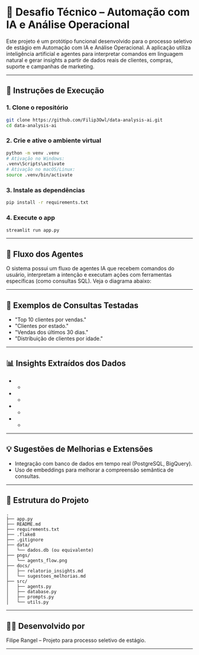 # 🤖 Desafio Técnico – Automação com IA e Análise Operacional

Este projeto é um protótipo funcional desenvolvido para o processo seletivo de estágio em Automação com IA e Análise Operacional. A aplicação utiliza inteligência artificial e agentes para interpretar comandos em linguagem natural e gerar insights a partir de dados reais de clientes, compras, suporte e campanhas de marketing.

---

## 🚀 Instruções de Execução

### 1. Clone o repositório
```bash
git clone https://github.com/Filip3Owl/data-analysis-ai.git
cd data-analysis-ai
````

### 2. Crie e ative o ambiente virtual

```bash
python -m venv .venv
# Ativação no Windows:
.venv\Scripts\activate
# Ativação no macOS/Linux:
source .venv/bin/activate
```

### 3. Instale as dependências

```bash
pip install -r requirements.txt
```

### 4. Execute o app

```bash
streamlit run app.py
```

---

## 🧠 Fluxo dos Agentes

O sistema possui um fluxo de agentes IA que recebem comandos do usuário, interpretam a intenção e executam ações com ferramentas específicas (como consultas SQL). Veja o diagrama abaixo:





---

## 💬 Exemplos de Consultas Testadas

* "Top 10 clientes por vendas."
* "Clientes por estado."
* "Vendas dos últimos 30 dias."
* "Distribuição de clientes por idade."

---

## 📊 Insights Extraídos dos Dados

* -
* -
* -
* -

---

## 💡 Sugestões de Melhorias e Extensões

* Integração com banco de dados em tempo real (PostgreSQL, BigQuery).
* Uso de embeddings para melhorar a compreensão semântica de consultas.

---

## 🧾 Estrutura do Projeto

```
.
├── app.py
├── README.md
├── requirements.txt
├── .flake8
├── .gitignore
├── data/
│   └── dados.db (ou equivalente)
├── pngs/
│   └── agents_flow.png
├── docs/
│   ├── relatorio_insights.md
│   └── sugestoes_melhorias.md
├── src/
│   ├── agents.py
│   ├── database.py
│   ├── prompts.py
│   └── utils.py
```

---

## 👨‍💻 Desenvolvido por

Filipe Rangel – Projeto para processo seletivo de estágio.

---

